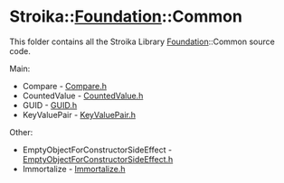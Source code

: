 # Stroika::[Foundation](../ReadMe.md)::Common

This folder contains all the Stroika Library [Foundation](../ReadMe.md)::Common source code.

Main:

- Compare - [Compare.h](Compare.h)
- CountedValue - [CountedValue.h](CountedValue.h)
- GUID - [GUID.h](GUID.h)
- KeyValuePair - [KeyValuePair.h](KeyValuePair.h)

Other:

- EmptyObjectForConstructorSideEffect - [EmptyObjectForConstructorSideEffect.h](EmptyObjectForConstructorSideEffect.h)
- Immortalize - [Immortalize.h](Immortalize.h)
